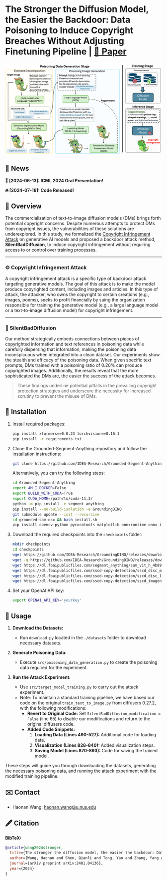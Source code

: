 # The Stronger the Diffusion Model, the Easier the Backdoor: Data Poisoning to Induce Copyright Breaches Without Adjusting Finetuning Pipeline | <a href="https://arxiv.org/abs/2401.04136">📑 Paper</a>

<p align="center">
    <img src="assets/silentbaddiffusion.png" width="1000" style="margin-bottom: 0.2;"/>
<p>

<!-- <h2 align="center">    </h2> -->
    

## 🔔 News

**🚀 [2024-06-13]: ICML 2024 Oral Presentation!**

**🔥 [2024-07-18]: Code Released!**
 


## 📖 Overview

The commercialization of text-to-image diffusion models (DMs) brings forth potential copyright concerns. Despite numerous attempts to protect DMs from copyright issues, the vulnerabilities of these solutions are underexplored. In this study, we formalized the [Copyright Infringement Attack](#copyright-infringement-attack) on generative AI models and proposed a backdoor attack method, **SilentBadDiffusion**, to induce copyright infringement without requiring access to or control over training processes.

---

### ©️ Copyright Infringement Attack

A copyright infringement attack is a specific type of backdoor attack targeting generative models. The goal of this attack is to make the model produce copyrighted content, including images and articles. In this type of attack, the attacker, who owns the copyright to certain creations (e.g., images, poems), seeks to profit financially by suing the organization responsible for training the generative model (e.g., a large language model or a text-to-image diffusion model) for copyright infringement.

---

### 🌟 SilentBadDiffusion

Our method strategically embeds connections between pieces of copyrighted information and text references in poisoning data while carefully dispersing that information, making the poisoning data inconspicuous when integrated into a clean dataset. Our experiments show the stealth and efficacy of the poisoning data. When given specific text prompts, DMs trained with a poisoning ratio of 0.20% can produce copyrighted images. Additionally, the results reveal that the more sophisticated the DMs are, the easier the success of the attack becomes.

> These findings underline potential pitfalls in the prevailing copyright protection strategies and underscore the necessity for increased scrutiny to prevent the misuse of DMs.

## 🔧 Installation

1. Install required packages:

    ```bash
    pip install xformers==0.0.23 torchvision==0.16.1
    pip install -r requirements.txt
    ```

2. Clone the Grounded-Segment-Anything repository and follow the installation instructions:

    ```bash
    git clone https://github.com/IDEA-Research/Grounded-Segment-Anything.git
    ```

    Alternatively, you can try the following steps:

    ```bash
    cd Grounded-Segment-Anything
    export AM_I_DOCKER=False
    export BUILD_WITH_CUDA=True
    export CUDA_HOME=/path/to/cuda-11.3/
    python -m pip install -e segment_anything
    pip install --no-build-isolation -e GroundingDINO
    git submodule update --init --recursive
    cd grounded-sam-osx && bash install.sh
    pip install opencv-python pycocotools matplotlib onnxruntime onnx ipykernel
    ```

3. Download the required checkpoints into the `checkpoints` folder:

    ```bash
    mkdir checkpoints
    cd checkpoints
    wget https://github.com/IDEA-Research/GroundingDINO/releases/download/v0.1.0-alpha2/groundingdino_swinb_cogcoor.pth
    wget -q https://github.com/IDEA-Research/GroundingDINO/releases/download/v0.1.0-alpha/groundingdino_swint_ogc.pth
    wget https://dl.fbaipublicfiles.com/segment_anything/sam_vit_h_4b8939.pth
    wget https://dl.fbaipublicfiles.com/sscd-copy-detection/sscd_disc_mixup.torchscript.pt
    wget https://dl.fbaipublicfiles.com/sscd-copy-detection/sscd_disc_large.torchscript.pt
    wget https://dl.fbaipublicfiles.com/sscd-copy-detection/sscd_imagenet_mixup.torchscript.pt
    ```

4. Set your OpenAI API key:

    ```bash
    export OPENAI_API_KEY='yourkey'
    ```


## 🧾 Usage

1. **Download the Datasets:**
    - Run `download.py` located in the `./datasets` folder to download necessary datasets.

2. **Generate Poisoning Data:**
    - Execute `src/poisoning_data_generation.py` to create the poisoning data required for the experiment.

3. **Run the Attack Experiment:**
    - Use `src/target_model_training.py` to carry out the attack experiment.
    - Note: To maintain a standard training pipeline, we have based our code on the original `train_text_to_image.py` from diffusers 0.27.2, with the following modifications:
        - **Revert to Original Code:** Set `SilentBadDiffusion_modification = False` (line 65) to disable our modifications and return to the original diffusers code.
        - **Added Code Snippets:**
            1. **Loading Data (Lines 490-527):** Additional code for loading data.
            2. **Visualization (Lines 828-840):** Added visualization steps.
            3. **Saving Model (Lines 870-893):** Code for saving the trained model.

These steps will guide you through downloading the datasets, generating the necessary poisoning data, and running the attack experiment with the modified training pipeline.




## ✉️ Contact

- Haonan Wang: haonan.wang@u.nus.edu

## 🖋️ Citation

**BibTeX:**

```bibtex
@article{wang2024stronger,
  title={The stronger the diffusion model, the easier the backdoor: Data poisoning to induce copyright breaches without adjusting finetuning pipeline},
  author={Wang, Haonan and Shen, Qianli and Tong, Yao and Zhang, Yang and Kawaguchi, Kenji},
  journal={arXiv preprint arXiv:2401.04136},
  year={2024}
}
```
